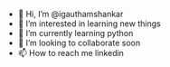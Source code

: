 - 👋 Hi, I’m @igauthamshankar
- 👀 I’m interested in learning new things
- 🌱 I’m currently learning python
- 💞️ I’m looking to collaborate soon
- 📫 How to reach me linkedin

<!---
igauthamshankar/igauthamshankar is a ✨ special ✨ repository because its `README.md` (this file) appears on your GitHub profile.
You can click the Preview link to take a look at your changes.
--->

